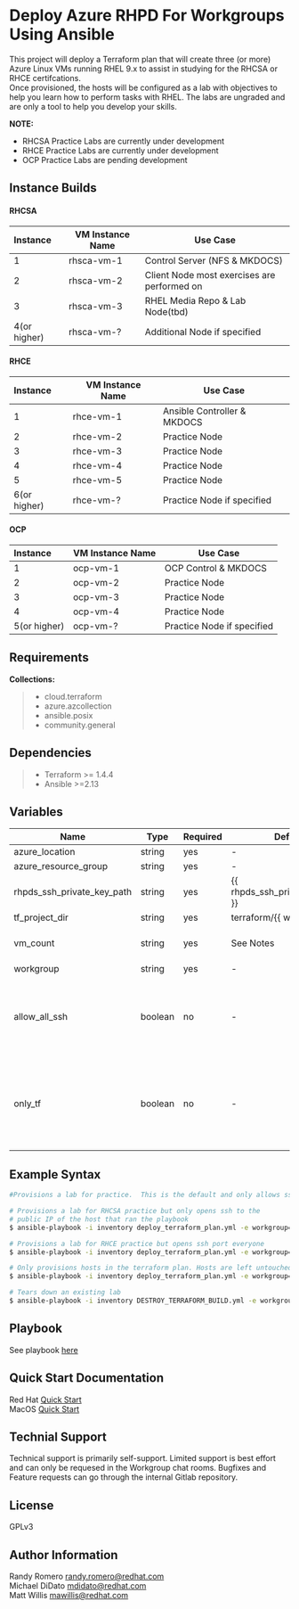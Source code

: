 Deploy Azure RHPD For Workgroups Using Ansible
=========

This project will deploy a Terraform plan that will create three (or more) Azure Linux VMs running RHEL 9.x to assist in studying for the RHCSA or RHCE certifcations.  
Once provisioned, the hosts will be configured as a lab with objectives to help you learn how to perform tasks with RHEL. The labs are ungraded and are only a tool to help you develop your skills. 

**NOTE:**  
- RHCSA Practice Labs are currently under development   
- RHCE Practice Labs are currently under development  
- OCP Practice Labs are pending development

Instance Builds
------------
#### RHCSA
|Instance|VM Instance Name|Use Case|
|:---|---|---|
|1|rhsca-vm-1|Control Server (NFS & MKDOCS)|
|2|rhsca-vm-2|Client Node most exercises are performed on|
|3|rhsca-vm-3|RHEL Media Repo & Lab Node(tbd)|
|4(or higher)|rhsca-vm-?|Additional Node if specified|

#### RHCE
|Instance|VM Instance Name|Use Case|
|:---|---|---|
|1|rhce-vm-1|Ansible Controller & MKDOCS |
|2|rhce-vm-2|Practice Node|
|3|rhce-vm-3|Practice Node|
|4|rhce-vm-4|Practice Node|
|5|rhce-vm-5|Practice Node|
|6(or higher)|rhce-vm-?|Practice Node if specified|

#### OCP
|Instance|VM Instance Name|Use Case|
|:---|---|---|
|1|ocp-vm-1|OCP Control & MKDOCS |
|2|ocp-vm-2|Practice Node|
|3|ocp-vm-3|Practice Node|
|4|ocp-vm-4|Practice Node|
|5(or higher)|ocp-vm-?|Practice Node if specified|

Requirements
------------

**Collections:**
>- cloud.terraform
>- azure.azcollection 
>- ansible.posix
>- community.general

Dependencies
------------
>- Terraform >= 1.4.4
>- Ansible >=2.13

Variables
----------------
| Name                       | Type    | Required | Default                          | Choices           | Notes                                                                                          |
|----------------------------|---------|----------|----------------------------------|-------------------|------------------------------------------------------------------------------------------------|
| azure_location             | string  | yes      | -                                | -                 | -                                                                                              |
| azure_resource_group       | string  | yes      | -                                | -                 | -                                                                                              |
| rhpds_ssh_private_key_path | string  | yes      | {{ rhpds_ssh_private_key_path }} | -                 | -                                                                                              |
| tf_project_dir             | string  | yes      | terraform/{{ workgroup }}        | -                 | -                                                                                              |
| vm_count                   | string  | yes      | See Notes                        | -                 | RHCSA=3  RHCE=5  OCP=4                                                                         |
| workgroup                  | string  | yes      | -                                | {RHCSA\|RHCE\|OCP} | -                                                                                              |
| allow_all_ssh              | boolean | no       | -                                | -                 | Allows you to open up ssh acls to the full internet instead of just the ip you're coming from. |
| only_tf                    | boolean | no       | -                                | true\|false       | Only peforms Terraform build of infrastructure.  No  post provision tasks are performed.       |

Example Syntax 
----------------
```bash
#Provisions a lab for practice.  This is the default and only allows ssh from your public IP.  Lab choices are {rhcsa|rhce|ocp}.

# Provisions a lab for RHCSA practice but only opens ssh to the
# public IP of the host that ran the playbook 
$ ansible-playbook -i inventory deploy_terraform_plan.yml -e workgroup=rhcsa

# Provisions a lab for RHCE practice but opens ssh port everyone
$ ansible-playbook -i inventory deploy_terraform_plan.yml -e workgroup=rhce -e allow_all_ssh=true

# Only provisions hosts in the terraform plan. Hosts are left untouched
$ ansible-playbook -i inventory deploy_terraform_plan.yml -e workgroup=rhcsa -e only_tf=true

# Tears down an existing lab
$ ansible-playbook -i inventory DESTROY_TERRAFORM_BUILD.yml -e workgroup=rhcsa -e tf_only=true


```

Playbook 
----------------
See playbook [here](deploy_terraform_plan.yml)

Quick Start Documentation 
----------------
Red Hat [Quick Start](docs/rhel_instructions.md)  
MacOS [Quick Start](docs/macos_instructions.md)  

Technial Support 
----------------
Technical support is primarily self-support. Limited support is best effort and can only be requesed in the Workgroup chat rooms.  Bugfixes and Feature requests can go through the internal Gitlab repository.

License
-------

GPLv3

Author Information
------------------

Randy Romero <randy.romero@redhat.com>   
Michael DiDato <mdidato@redhat.com>  
Matt Willis <mawillis@redhat.com>


